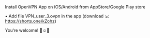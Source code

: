 Install OpenVPN App on iOS/Android from AppStore/Google Play store

• Add file VPN_user_3.ovpn in the app (download ↘️: https://shorts.one/kZohz)

You're welcome! 👏☺️🎉

